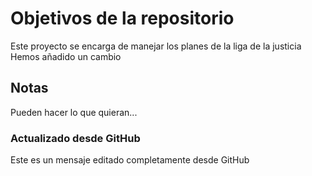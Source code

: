 # Objetivos de la repositorio

Este proyecto se encarga de manejar los planes de la liga de la justicia
Hemos añadido un cambio 


## Notas
Pueden hacer lo que quieran...


### Actualizado desde GitHub
Este es un mensaje editado completamente desde GitHub
